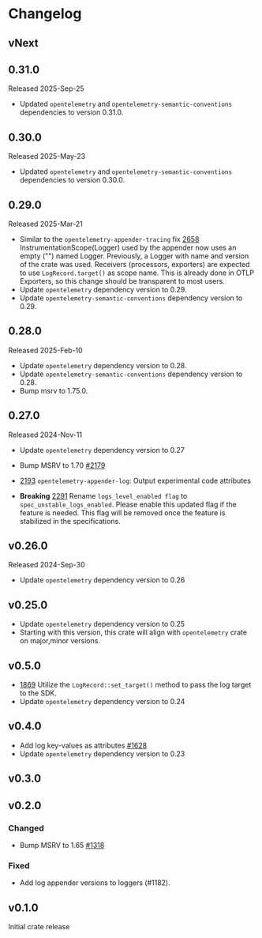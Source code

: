 # Changelog

## vNext

## 0.31.0

Released 2025-Sep-25

- Updated `opentelemetry` and `opentelemetry-semantic-conventions` dependencies to version 0.31.0.

## 0.30.0

Released 2025-May-23

- Updated `opentelemetry` and `opentelemetry-semantic-conventions` dependencies to version 0.30.0.

## 0.29.0

Released 2025-Mar-21

- Similar to the `opentelemetry-appender-tracing` fix [2658](https://github.com/open-telemetry/opentelemetry-rust/issues/2658)
  InstrumentationScope(Logger) used by the appender now uses an empty ("") named Logger.
  Previously, a Logger with name and version of the crate was used.
  Receivers (processors, exporters) are expected to use `LogRecord.target()` as scope name.
  This is already done in OTLP Exporters, so this change should be transparent to most users.
- Update `opentelemetry` dependency version to 0.29.
- Update `opentelemetry-semantic-conventions` dependency version to 0.29.

## 0.28.0

Released 2025-Feb-10

- Update `opentelemetry` dependency version to 0.28.
- Update `opentelemetry-semantic-conventions` dependency version to 0.28.
- Bump msrv to 1.75.0.

## 0.27.0

Released 2024-Nov-11

- Update `opentelemetry` dependency version to 0.27

- Bump MSRV to 1.70 [#2179](https://github.com/open-telemetry/opentelemetry-rust/pull/2179)
- [2193](https://github.com/open-telemetry/opentelemetry-rust/pull/2193) `opentelemetry-appender-log`: Output experimental code attributes 
- **Breaking** [2291](https://github.com/open-telemetry/opentelemetry-rust/pull/2291) Rename `logs_level_enabled flag` to `spec_unstable_logs_enabled`. Please enable this updated flag if the feature is needed. This flag will be removed once the feature is stabilized in the specifications.

## v0.26.0
Released 2024-Sep-30
- Update `opentelemetry` dependency version to 0.26

## v0.25.0

- Update `opentelemetry` dependency version to 0.25
- Starting with this version, this crate will align with `opentelemetry` crate
  on major,minor versions.

## v0.5.0

- [1869](https://github.com/open-telemetry/opentelemetry-rust/pull/1869) Utilize the `LogRecord::set_target()` method to pass the log target to the SDK.
- Update `opentelemetry` dependency version to 0.24

## v0.4.0

- Add log key-values as attributes [#1628](https://github.com/open-telemetry/opentelemetry-rust/pull/1628)
- Update `opentelemetry` dependency version to 0.23

## v0.3.0

## v0.2.0

### Changed

- Bump MSRV to 1.65 [#1318](https://github.com/open-telemetry/opentelemetry-rust/pull/1318)

### Fixed

- Add log appender versions to loggers (#1182).

## v0.1.0

Initial crate release
